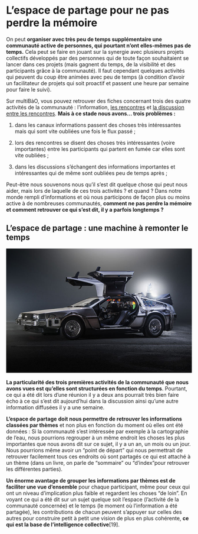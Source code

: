 # L’espace de partage pour ne pas perdre la mémoire

On peut **organiser avec très peu de temps supplémentaire une communauté active de personnes, qui pourtant n’ont elles-mêmes pas de temps.** Cela peut se faire en jouant sur la synergie avec plusieurs projets collectifs développés par des personnes qui de toute façon souhaitaient se lancer dans ces projets (mais gagnent du temps, de la visibilité et des participants grâce à la communauté). Il faut cependant quelques activités qui peuvent du coup être animées avec peu de temps (à condition d’avoir un facilitateur de projets qui soit proactif et passent une heure par semaine pour faire le suivi).

Sur multiBàO, vous pouvez retrouver des fiches concernant trois des quatre activités de la communauté : l’information, [les rencontres](http://multibao.org/coop-group/animer_communaute_1h_semaine/organiser_rencontres) et [la discussion entre les rencontres](http://multibao.org/coop-group/animer_communaute_1h_semaine/echanger_entre_rencontres). **Mais à ce stade nous avons... trois problèmes :**

1.  dans les canaux informations passent des choses très intéressantes mais qui sont vite oubliées une fois le flux passé ;

2.  lors des rencontres se disent des choses très intéressantes (voire importantes) entre les participants qui partent en fumée car elles sont vite oubliées ;

3.  dans les discussions s’échangent des informations importantes et intéressantes qui de même sont oubliées peu de temps après ;

Peut-être nous souvenons nous qu’il s’est dit quelque chose qui peut nous aider, mais lors de laquelle de ces trois activités ? et quand ? Dans notre monde rempli d’informations et où nous participons de façon plus ou moins active à de nombreuses communautés, **comment ne pas perdre la mémoire et comment retrouver ce qui s’est dit, il y a parfois longtemps ?**

## L’espace de partage : une machine à remonter le temps

![time_machine](https://github.com/coop-group/animer_communaute_1h_semaine/blob/master/media/time_machine.jpg)

**La particularité des trois premières activités de la communauté que nous avons vues est qu’elles sont structurées en fonction du temps**. Pourtant, ce qui a été dit lors d’une réunion il y a deux ans pourrait très bien faire écho à ce qui s’est dit aujourd’hui dans la discussion ainsi qu’une autre information diffusées il y a une semaine.

**L’espace de partage** **doit nous permettre de retrouver les informations classées par thèmes** et non plus en fonction du moment où elles ont été données : Si la communauté s’est intéressée par exemple à la cartographie de l’eau, nous pourrions regrouper à un même endroit les choses les plus importantes que nous avons dit sur ce sujet, il y a un an, un mois ou un jour. Nous pourrions même avoir un “point de départ” qui nous permettrait de retrouver facilement tous ces endroits où sont partagés ce qui est attaché à un thème (dans un livre, on parle de “sommaire” ou “d’index”pour retrouver les différentes parties).

**Un énorme avantage de grouper les informations par thèmes est de faciliter une vue d’ensemble** pour chaque participant, même pour ceux qui ont un niveau d’implication plus faible et regardent les choses “de loin”. En voyant ce qui a été dit sur un sujet quelque soit l’espace (l’activité de la communauté concernée) et le temps (le moment où l’information a été partagée), les contributions de chacun peuvent s’appuyer sur celles des autres pour construire petit à petit une vision de plus en plus cohérente, **ce qui est la base de l’intelligence collective**[19].

